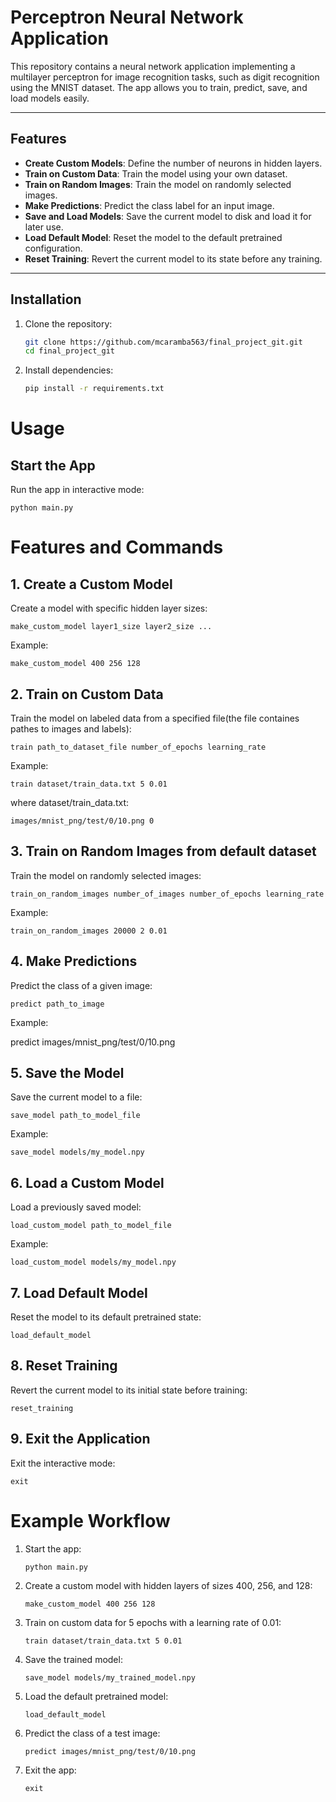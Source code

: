 # Perceptron Neural Network Application

This repository contains a neural network application implementing a multilayer perceptron for image recognition tasks, such as digit recognition using the MNIST dataset. The app allows you to train, predict, save, and load models easily.

---

## Features

- **Create Custom Models**: Define the number of neurons in hidden layers.
- **Train on Custom Data**: Train the model using your own dataset.
- **Train on Random Images**: Train the model on randomly selected images.
- **Make Predictions**: Predict the class label for an input image.
- **Save and Load Models**: Save the current model to disk and load it for later use.
- **Load Default Model**: Reset the model to the default pretrained configuration.
- **Reset Training**: Revert the current model to its state before any training.

---

## Installation

1. Clone the repository:
    ```bash
    git clone https://github.com/mcaramba563/final_project_git.git
    cd final_project_git
    ```
2. Install dependencies:
    ```bash
    pip install -r requirements.txt
    ```

# Usage

## Start the App
Run the app in interactive mode:
    
    python main.py

# Features and Commands
## 1. Create a Custom Model
Create a model with specific hidden layer sizes:

    make_custom_model layer1_size layer2_size ...

Example:

    make_custom_model 400 256 128

## 2. Train on Custom Data
Train the model on labeled data from a specified file(the file containes pathes to images and labels):

    train path_to_dataset_file number_of_epochs learning_rate


Example:

    train dataset/train_data.txt 5 0.01
where dataset/train_data.txt:

    images/mnist_png/test/0/10.png 0
## 3. Train on Random Images from default dataset
Train the model on randomly selected images:

    train_on_random_images number_of_images number_of_epochs learning_rate

Example:

    train_on_random_images 20000 2 0.01

## 4. Make Predictions
Predict the class of a given image:

    predict path_to_image

Example:

predict images/mnist_png/test/0/10.png

## 5. Save the Model
Save the current model to a file:

    save_model path_to_model_file

Example:

    save_model models/my_model.npy

## 6. Load a Custom Model
Load a previously saved model:

    load_custom_model path_to_model_file

Example:

    load_custom_model models/my_model.npy

## 7. Load Default Model
Reset the model to its default pretrained state:

    load_default_model

## 8. Reset Training
Revert the current model to its initial state before training:

    reset_training

## 9. Exit the Application
Exit the interactive mode:

    exit

# Example Workflow
1. Start the app:

    ```python main.py```

2. Create a custom model with hidden layers of sizes 400, 256, and 128:

    ```make_custom_model 400 256 128```

3. Train on custom data for 5 epochs with a learning rate of 0.01:

    ```train dataset/train_data.txt 5 0.01```

4. Save the trained model:

    ```save_model models/my_trained_model.npy```

5. Load the default pretrained model:

    ```load_default_model```

6. Predict the class of a test image:

    ```predict images/mnist_png/test/0/10.png```

7. Exit the app:

    ```exit```